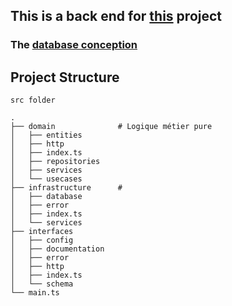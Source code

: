 ## This is a back end for [this](https://github.com/marioralison/Drop_App) project

### The [database conception](https://drive.google.com/file/d/1hnSGUgrMk2PCUbNxZhBGJkvHQSActJXq/view?usp=drive_link)

## Project Structure

`src folder`
```
.
├── domain              # Logique métier pure
│   ├── entities            
│   ├── http
│   ├── index.ts
│   ├── repositories
│   ├── services
│   └── usecases
├── infrastructure      # 
│   ├── database
│   ├── error
│   ├── index.ts
│   └── services
├── interfaces
│   ├── config
│   ├── documentation
│   ├── error
│   ├── http
│   ├── index.ts
│   └── schema
└── main.ts
```
